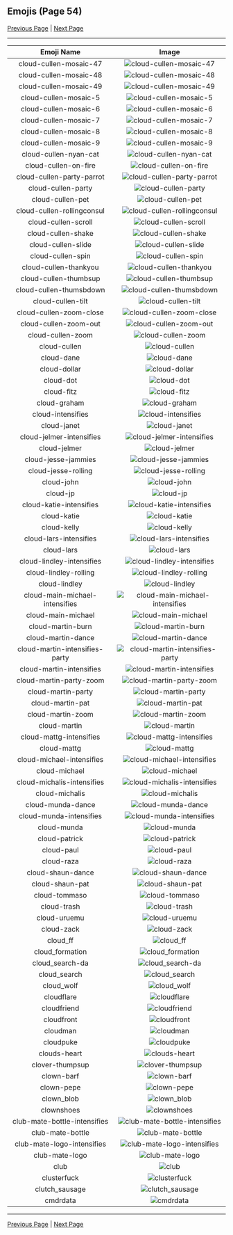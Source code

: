 
## Emojis (Page 54)

[Previous Page](/docs/hc/page-c-0053.md)
  | [Next Page](/docs/hc/page-c-0055.md)

<hr />

|Emoji Name|Image|
| :-: | :-: |
|cloud-cullen-mosaic-47| ![cloud-cullen-mosaic-47](/emojis/hc/cloud-cullen-mosaic-47.png)|
|cloud-cullen-mosaic-48| ![cloud-cullen-mosaic-48](/emojis/hc/cloud-cullen-mosaic-48.png)|
|cloud-cullen-mosaic-49| ![cloud-cullen-mosaic-49](/emojis/hc/cloud-cullen-mosaic-49.png)|
|cloud-cullen-mosaic-5| ![cloud-cullen-mosaic-5](/emojis/hc/cloud-cullen-mosaic-5.png)|
|cloud-cullen-mosaic-6| ![cloud-cullen-mosaic-6](/emojis/hc/cloud-cullen-mosaic-6.png)|
|cloud-cullen-mosaic-7| ![cloud-cullen-mosaic-7](/emojis/hc/cloud-cullen-mosaic-7.png)|
|cloud-cullen-mosaic-8| ![cloud-cullen-mosaic-8](/emojis/hc/cloud-cullen-mosaic-8.png)|
|cloud-cullen-mosaic-9| ![cloud-cullen-mosaic-9](/emojis/hc/cloud-cullen-mosaic-9.png)|
|cloud-cullen-nyan-cat| ![cloud-cullen-nyan-cat](/emojis/hc/cloud-cullen-nyan-cat.gif)|
|cloud-cullen-on-fire| ![cloud-cullen-on-fire](/emojis/hc/cloud-cullen-on-fire.gif)|
|cloud-cullen-party-parrot| ![cloud-cullen-party-parrot](/emojis/hc/cloud-cullen-party-parrot.gif)|
|cloud-cullen-party| ![cloud-cullen-party](/emojis/hc/cloud-cullen-party.gif)|
|cloud-cullen-pet| ![cloud-cullen-pet](/emojis/hc/cloud-cullen-pet.gif)|
|cloud-cullen-rollingconsul| ![cloud-cullen-rollingconsul](/emojis/hc/cloud-cullen-rollingconsul.gif)|
|cloud-cullen-scroll| ![cloud-cullen-scroll](/emojis/hc/cloud-cullen-scroll.gif)|
|cloud-cullen-shake| ![cloud-cullen-shake](/emojis/hc/cloud-cullen-shake.gif)|
|cloud-cullen-slide| ![cloud-cullen-slide](/emojis/hc/cloud-cullen-slide.gif)|
|cloud-cullen-spin| ![cloud-cullen-spin](/emojis/hc/cloud-cullen-spin.gif)|
|cloud-cullen-thankyou| ![cloud-cullen-thankyou](/emojis/hc/cloud-cullen-thankyou.png)|
|cloud-cullen-thumbsup| ![cloud-cullen-thumbsup](/emojis/hc/cloud-cullen-thumbsup.png)|
|cloud-cullen-thumsbdown| ![cloud-cullen-thumsbdown](/emojis/hc/cloud-cullen-thumsbdown.png)|
|cloud-cullen-tilt| ![cloud-cullen-tilt](/emojis/hc/cloud-cullen-tilt.gif)|
|cloud-cullen-zoom-close| ![cloud-cullen-zoom-close](/emojis/hc/cloud-cullen-zoom-close.gif)|
|cloud-cullen-zoom-out| ![cloud-cullen-zoom-out](/emojis/hc/cloud-cullen-zoom-out.gif)|
|cloud-cullen-zoom| ![cloud-cullen-zoom](/emojis/hc/cloud-cullen-zoom.gif)|
|cloud-cullen| ![cloud-cullen](/emojis/hc/cloud-cullen.png)|
|cloud-dane| ![cloud-dane](/emojis/hc/cloud-dane.png)|
|cloud-dollar| ![cloud-dollar](/emojis/hc/cloud-dollar.png)|
|cloud-dot| ![cloud-dot](/emojis/hc/cloud-dot.png)|
|cloud-fitz| ![cloud-fitz](/emojis/hc/cloud-fitz.png)|
|cloud-graham| ![cloud-graham](/emojis/hc/cloud-graham.jpg)|
|cloud-intensifies| ![cloud-intensifies](/emojis/hc/cloud-intensifies.gif)|
|cloud-janet| ![cloud-janet](/emojis/hc/cloud-janet.jpg)|
|cloud-jelmer-intensifies| ![cloud-jelmer-intensifies](/emojis/hc/cloud-jelmer-intensifies.gif)|
|cloud-jelmer| ![cloud-jelmer](/emojis/hc/cloud-jelmer.png)|
|cloud-jesse-jammies| ![cloud-jesse-jammies](/emojis/hc/cloud-jesse-jammies.gif)|
|cloud-jesse-rolling| ![cloud-jesse-rolling](/emojis/hc/cloud-jesse-rolling.gif)|
|cloud-john| ![cloud-john](/emojis/hc/cloud-john.jpg)|
|cloud-jp| ![cloud-jp](/emojis/hc/cloud-jp.png)|
|cloud-katie-intensifies| ![cloud-katie-intensifies](/emojis/hc/cloud-katie-intensifies.gif)|
|cloud-katie| ![cloud-katie](/emojis/hc/cloud-katie.png)|
|cloud-kelly| ![cloud-kelly](/emojis/hc/cloud-kelly.jpg)|
|cloud-lars-intensifies| ![cloud-lars-intensifies](/emojis/hc/cloud-lars-intensifies.gif)|
|cloud-lars| ![cloud-lars](/emojis/hc/cloud-lars.jpg)|
|cloud-lindley-intensifies| ![cloud-lindley-intensifies](/emojis/hc/cloud-lindley-intensifies.gif)|
|cloud-lindley-rolling| ![cloud-lindley-rolling](/emojis/hc/cloud-lindley-rolling.gif)|
|cloud-lindley| ![cloud-lindley](/emojis/hc/cloud-lindley.jpg)|
|cloud-main-michael-intensifies| ![cloud-main-michael-intensifies](/emojis/hc/cloud-main-michael-intensifies.gif)|
|cloud-main-michael| ![cloud-main-michael](/emojis/hc/cloud-main-michael.png)|
|cloud-martin-burn| ![cloud-martin-burn](/emojis/hc/cloud-martin-burn.gif)|
|cloud-martin-dance| ![cloud-martin-dance](/emojis/hc/cloud-martin-dance.gif)|
|cloud-martin-intensifies-party| ![cloud-martin-intensifies-party](/emojis/hc/cloud-martin-intensifies-party.gif)|
|cloud-martin-intensifies| ![cloud-martin-intensifies](/emojis/hc/cloud-martin-intensifies.gif)|
|cloud-martin-party-zoom| ![cloud-martin-party-zoom](/emojis/hc/cloud-martin-party-zoom.gif)|
|cloud-martin-party| ![cloud-martin-party](/emojis/hc/cloud-martin-party.gif)|
|cloud-martin-pat| ![cloud-martin-pat](/emojis/hc/cloud-martin-pat.gif)|
|cloud-martin-zoom| ![cloud-martin-zoom](/emojis/hc/cloud-martin-zoom.gif)|
|cloud-martin| ![cloud-martin](/emojis/hc/cloud-martin.png)|
|cloud-mattg-intensifies| ![cloud-mattg-intensifies](/emojis/hc/cloud-mattg-intensifies.gif)|
|cloud-mattg| ![cloud-mattg](/emojis/hc/cloud-mattg.png)|
|cloud-michael-intensifies| ![cloud-michael-intensifies](/emojis/hc/cloud-michael-intensifies.gif)|
|cloud-michael| ![cloud-michael](/emojis/hc/cloud-michael.jpg)|
|cloud-michalis-intensifies| ![cloud-michalis-intensifies](/emojis/hc/cloud-michalis-intensifies.gif)|
|cloud-michalis| ![cloud-michalis](/emojis/hc/cloud-michalis.png)|
|cloud-munda-dance| ![cloud-munda-dance](/emojis/hc/cloud-munda-dance.gif)|
|cloud-munda-intensifies| ![cloud-munda-intensifies](/emojis/hc/cloud-munda-intensifies.gif)|
|cloud-munda| ![cloud-munda](/emojis/hc/cloud-munda.jpg)|
|cloud-patrick| ![cloud-patrick](/emojis/hc/cloud-patrick.png)|
|cloud-paul| ![cloud-paul](/emojis/hc/cloud-paul.png)|
|cloud-raza| ![cloud-raza](/emojis/hc/cloud-raza.png)|
|cloud-shaun-dance| ![cloud-shaun-dance](/emojis/hc/cloud-shaun-dance.gif)|
|cloud-shaun-pat| ![cloud-shaun-pat](/emojis/hc/cloud-shaun-pat.gif)|
|cloud-tommaso| ![cloud-tommaso](/emojis/hc/cloud-tommaso.png)|
|cloud-trash| ![cloud-trash](/emojis/hc/cloud-trash.png)|
|cloud-uruemu| ![cloud-uruemu](/emojis/hc/cloud-uruemu.jpg)|
|cloud-zack| ![cloud-zack](/emojis/hc/cloud-zack.png)|
|cloud_ff| ![cloud_ff](/emojis/hc/cloud_ff.gif)|
|cloud_formation| ![cloud_formation](/emojis/hc/cloud_formation.png)|
|cloud_search-da| ![cloud_search-da](/emojis/hc/cloud_search-da.png)|
|cloud_search| ![cloud_search](/emojis/hc/cloud_search.png)|
|cloud_wolf| ![cloud_wolf](/emojis/hc/cloud_wolf.png)|
|cloudflare| ![cloudflare](/emojis/hc/cloudflare.png)|
|cloudfriend| ![cloudfriend](/emojis/hc/cloudfriend.png)|
|cloudfront| ![cloudfront](/emojis/hc/cloudfront.png)|
|cloudman| ![cloudman](/emojis/hc/cloudman.png)|
|cloudpuke| ![cloudpuke](/emojis/hc/cloudpuke.png)|
|clouds-heart| ![clouds-heart](/emojis/hc/clouds-heart.gif)|
|clover-thumpsup| ![clover-thumpsup](/emojis/hc/clover-thumpsup.gif)|
|clown-barf| ![clown-barf](/emojis/hc/clown-barf.png)|
|clown-pepe| ![clown-pepe](/emojis/hc/clown-pepe.png)|
|clown_blob| ![clown_blob](/emojis/hc/clown_blob.png)|
|clownshoes| ![clownshoes](/emojis/hc/clownshoes.jpg)|
|club-mate-bottle-intensifies| ![club-mate-bottle-intensifies](/emojis/hc/club-mate-bottle-intensifies.gif)|
|club-mate-bottle| ![club-mate-bottle](/emojis/hc/club-mate-bottle.png)|
|club-mate-logo-intensifies| ![club-mate-logo-intensifies](/emojis/hc/club-mate-logo-intensifies.gif)|
|club-mate-logo| ![club-mate-logo](/emojis/hc/club-mate-logo.png)|
|club| ![club](/emojis/hc/club.png)|
|clusterfuck| ![clusterfuck](/emojis/hc/clusterfuck.png)|
|clutch_sausage| ![clutch_sausage](/emojis/hc/clutch_sausage.png)|
|cmdrdata| ![cmdrdata](/emojis/hc/cmdrdata.png)|

<hr/>

[Previous Page](/docs/hc/page-c-0053.md)
  | [Next Page](/docs/hc/page-c-0055.md)